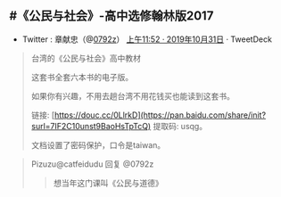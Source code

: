 #《公民与社会》-高中选修翰林版2017
-----------------------------------

- Twitter : 章献忠（@[0792z](https://twitter.com/0792z/)）  [上午11:52 · 2019年10月31日](https://twitter.com/0792z/status/1189751849898799106) · TweetDeck

> 台湾的《公民与社会》高中教材
>
> 这套书全套六本书的电子版。
>
> 如果你有兴趣，不用去趟台湾不用花钱买也能读到这套书。
>
> 链接: [https://douc.cc/0LlrkD](https://pan.baidu.com/share/init?surl=7IF2C10unst9BaoHsTpTcQ) 提取码: usqg。
>
> 文档设置了密码保护，口令是taiwan。

> Pizuzu@catfeidudu 回复 @0792z
>>  想当年这门课叫《公民与道德》
